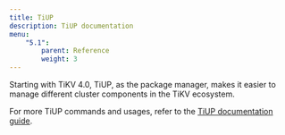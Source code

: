 ```yaml
---
title: TiUP
description: TiUP documentation
menu:
    "5.1":
        parent: Reference
        weight: 3
---
```


Starting with TiKV 4.0, TiUP, as the package manager, makes it easier to manage different cluster components in the TiKV ecosystem.

For more TiUP commands and usages, refer to the [TiUP documentation guide](https://docs.pingcap.com/tidb/stable/tiup-documentation-guide).
